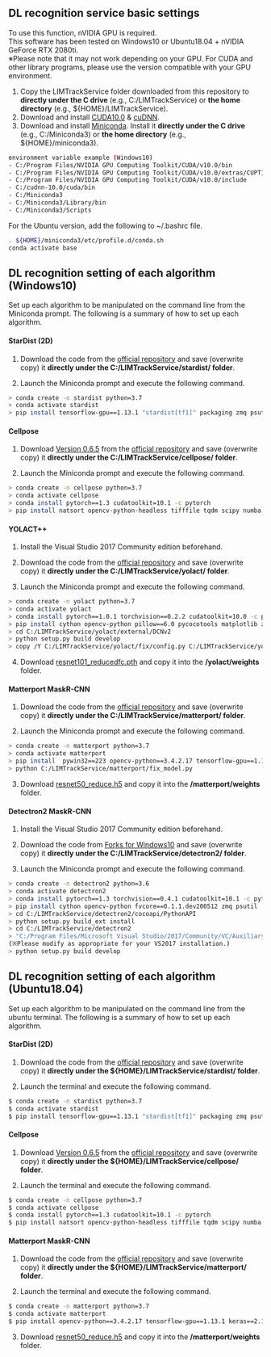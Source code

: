 
## DL recognition service basic settings

To use this function, nVIDIA GPU is required.
<br>This software has been tested on Windows10 or Ubuntu18.04 + nVIDIA GeForce RTX 2080ti.
<br>※Please note that it may not work depending on your GPU. For CUDA and other library programs, please use the version compatible with your GPU environment.

1. Copy the LIMTrackService folder downloaded from this repository to **directly under the C drive** (e.g., C:/LIMTrackService) or **the home directory** (e.g., ${HOME}/LIMTrackService).
2. Download and install [CUDA10.0](https://developer.nvidia.com/cuda-10.0-download-archive) & [cuDNN](https://developer.nvidia.com/rdp/cudnn-archive).
3. Download and install [Miniconda](https://docs.conda.io/en/latest/miniconda.html).
   Install it **directly under the C drive** (e.g., C:/Miniconda3) or **the home directory** (e.g., ${HOME}/miniconda3).

```bash
environment variable example (Windows10)
- C:/Program Files/NVIDIA GPU Computing Toolkit/CUDA/v10.0/bin
- C:/Program Files/NVIDIA GPU Computing Toolkit/CUDA/v10.0/extras/CUPTI/libx64
- C:/Program Files/NVIDIA GPU Computing Toolkit/CUDA/v10.0/include
- C:/cudnn-10.0/cuda/bin
- C:/Miniconda3
- C:/Miniconda3/Library/bin
- C:/Miniconda3/Scripts
```
   For the Ubuntu version, add the following to ~/.bashrc file.
```bash
. ${HOME}/miniconda3/etc/profile.d/conda.sh
conda activate base
```


## DL recognition setting of each algorithm (Windows10)
Set up each algorithm to be manipulated on the command line from the Miniconda prompt. The following is a summary of how to set up each algorithm.



#### StarDist (2D)
1. Download the code from the [official repository](https://github.com/stardist/stardist) and save (overwrite copy) it **directly under the C:/LIMTrackService/stardist/ folder**.

2. Launch the Miniconda prompt and execute the following command.
```bash
> conda create -n stardist python=3.7
> conda activate stardist
> pip install tensorflow-gpu==1.13.1 "stardist[tf1]" packaging zmq psutil pywin32==223 natsort opencv-python-headless 
```

#### Cellpose

1. Download [Version 0.6.5](https://github.com/MouseLand/cellpose/archive/refs/tags/v0.6.5.zip) from the [official repository](https://github.com/MouseLand/cellpose) and save (overwrite copy) it **directly under the C:/LIMTrackService/cellpose/ folder**.


2. Launch the Miniconda prompt and execute the following command.
```bash
> conda create -n cellpose python=3.7
> conda activate cellpose 
> conda install pytorch==1.3 cudatoolkit=10.1 -c pytorch
> pip install natsort opencv-python-headless tifffile tqdm scipy numba zmq scikit-image==0.16.2 pywin32==223 psutil numpy
```

#### YOLACT++
1. Install the Visual Studio 2017 Community edition beforehand.

2. Download the code from the [official repository](https://github.com/dbolya/yolact) and save (overwrite copy) it **directly under the C:/LIMTrackService/yolact/ folder**.

3. Launch the Miniconda prompt and execute the following command.
```bash
> conda create -n yolact python=3.7
> conda activate yolact 
> conda install pytorch==1.0.1 torchvision==0.2.2 cudatoolkit=10.0 -c pytorch
> pip install cython opencv-python pillow==6.0 pycocotools matplotlib zmq scipy psutil==5.6.7 pywin32
> cd C:/LIMTrackService/yolact/external/DCNv2
> python setup.py build develop
> copy /Y C:/LIMTrackService/yolact/fix/config.py C:/LIMTrackService/yolact/data/config.py
```

4. Download [resnet101_reducedfc.pth](https://drive.google.com/uc?id=1tvqFPd4bJtakOlmn-uIA492g2qurRChj&export=download) and copy it into the **/yolact/weights** folder.

#### Matterport MaskR-CNN

1. Download the code from the [official repository](https://github.com/matterport/Mask_RCNN) and save (overwrite copy) it **directly under the C:/LIMTrackService/matterport/ folder**.

2. Launch the Miniconda prompt and execute the following command.
```bash
> conda create -n matterport python=3.7
> conda activate matterport
> pip install  pywin32==223 opencv-python==3.4.2.17 tensorflow-gpu==1.13.1 keras==2.1.6 imgaug==0.2.6 IPython==6.4.0 h5py==2.8.0 psutil==5.6.7 zmq numpy==1.19.3 matplotlib==3.2.2 scipy==1.4.1 scikit-image==0.16.2
> python C:/LIMTrackService/matterport/fix_model.py
```

3. Download [resnet50_reduce.h5](https://drive.google.com/file/d/1-DaCS-j3rEZnYWdyqnmJM8gONI5LQ5NQ/view?usp=sharing) and copy it into the **/matterport/weights** folder.

#### Detectron2 MaskR-CNN
1. Install the Visual Studio 2017 Community edition beforehand.

2. Download the code from [Forks for Windows10](https://github.com/flkspencer/detectron2) and save (overwrite copy) it **directly under the C:/LIMTrackService/detectron2/ folder**.

3. Launch the Miniconda prompt and execute the following command.
```bash
> conda create -n detectron2 python=3.6
> conda activate detectron2 
> conda install pytorch==1.3 torchvision==0.4.1 cudatoolkit=10.1 -c pytorch
> pip install cython opencv-python fvcore==0.1.1.dev200512 zmq psutil
> cd C:/LIMTrackService/detectron2/cocoapi/PythonAPI
> python setup.py build_ext install
> cd C:/LIMTrackService/detectron2
> "C:/Program Files/Microsoft Visual Studio/2017/Community/VC/Auxiliary/Build/vcvars64.bat"
(※Please modify as appropriate for your VS2017 installation.)
> python setup.py build develop
```

## DL recognition setting of each algorithm (Ubuntu18.04) 
Set up each algorithm to be manipulated on the command line from the ubuntu terminal. The following is a summary of how to set up each algorithm.



#### StarDist (2D)
1. Download the code from the [official repository](https://github.com/stardist/stardist) and save (overwrite copy) it **directly under the ${HOME}/LIMTrackService/stardist/ folder**.

2. Launch the terminal and execute the following command.
```bash
$ conda create -n stardist python=3.7
$ conda activate stardist
$ pip install tensorflow-gpu==1.13.1 "stardist[tf1]" packaging zmq psutil natsort opencv-python-headless scikit-image
```

#### Cellpose
1. Download [Version 0.6.5](https://github.com/MouseLand/cellpose/archive/refs/tags/v0.6.5.zip) from the [official repository](https://github.com/MouseLand/cellpose) and save (overwrite copy) it **directly under the ${HOME}/LIMTrackService/cellpose/ folder**.


2. Launch the terminal and execute the following command.
```bash
$ conda create -n cellpose python=3.7
$ conda activate cellpose 
$ conda install pytorch==1.3 cudatoolkit=10.1 -c pytorch
$ pip install natsort opencv-python-headless tifffile tqdm scipy numba zmq scikit-image==0.16.2 psutil numpy
```

#### Matterport MaskR-CNN
1. Download the code from the [official repository](https://github.com/matterport/Mask_RCNN) and save (overwrite copy) it **directly under the ${HOME}/LIMTrackService/matterport/ folder**.

2. Launch the terminal and execute the following command.
```bash
$ conda create -n matterport python=3.7
$ conda activate matterport
$ pip install opencv-python==3.4.2.17 tensorflow-gpu==1.13.1 keras==2.1.6 imgaug==0.2.6 IPython==6.4.0 h5py==2.8.0 psutil==5.6.7 zmq matplotlib==3.2.2 scipy==1.4.1 scikit-image==0.16.2

```

3. Download [resnet50_reduce.h5](https://drive.google.com/file/d/1-DaCS-j3rEZnYWdyqnmJM8gONI5LQ5NQ/view?usp=sharing) and copy it into the **/matterport/weights** folder.

